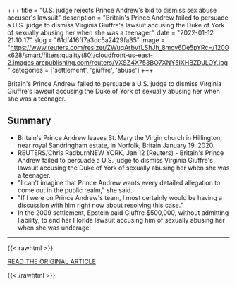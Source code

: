 +++
title = "U.S. judge rejects Prince Andrew's bid to dismiss sex abuse accuser's lawsuit"
description = "Britain's Prince Andrew failed to persuade a U.S. judge to dismiss Virginia Giuffre's lawsuit accusing the Duke of York of sexually abusing her when she was a teenager."
date = "2022-01-12 21:10:17"
slug = "61df416ff7a3dc5a2429fa35"
image = "https://www.reuters.com/resizer/ZWugArbVfLShJh_8mov6De5pYRc=/1200x628/smart/filters:quality(80)/cloudfront-us-east-2.images.arcpublishing.com/reuters/VXSZ4X753BO7XNY5IXHBZDJLOY.jpg"
categories = ['settlement', 'giuffre', 'abuse']
+++

Britain's Prince Andrew failed to persuade a U.S. judge to dismiss Virginia Giuffre's lawsuit accusing the Duke of York of sexually abusing her when she was a teenager.

## Summary

- Britain's Prince Andrew leaves St. Mary the Virgin church in Hillington, near royal Sandringham estate, in Norfolk, Britain January 19, 2020.
- REUTERS/Chris RadburnNEW YORK, Jan 12 (Reuters) - Britain's Prince Andrew failed to persuade a U.S. judge to dismiss Virginia Giuffre's lawsuit accusing the Duke of York of sexually abusing her when she was a teenager.
- "I can't imagine that Prince Andrew wants every detailed allegation to come out in the public realm," she said.
- "If I were on Prince Andrew's team, I most certainly would be having a discussion with him right now about resolving this case."
- In the 2009 settlement, Epstein paid Giuffre $500,000, without admitting liability, to end her Florida lawsuit accusing him of sexually abusing her when she was underage.

---

{{< rawhtml >}}
  <p class="article-category">
    <a target="_blank" href="https://www.reuters.com/world/europe/us-judge-rejects-prince-andrews-bid-dismiss-sex-abuse-accusers-lawsuit-2022-01-12/">READ THE ORIGINAL ARTICLE</a>
  </p>
{{< /rawhtml >}}
